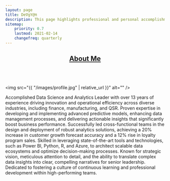 ```yaml
---
layout: page
title: De∇gY@π
description: This page highlights professional and personal accomplishments
sitemap:
    priority: 0.7
    lastmod: 2021-02-14
    changefreq: quarterly
---
```

<header class="major">
  <h2><a href="#">About Me</a></h2>
</header>
<div style="margin-left: auto;
  margin-right: auto;"><span class="image fit"><img src="{{ "/images/devgyan-me.gif" | relative_url }}"  alt="" /></span></div>
  
<span class="image left"><img src="{{ "/images/profile.jpg" | relative_url }}" alt="" /></span>

Accomplished Data Science and Analytics Leader with over 13 years of experience driving innovation and operational efficiency across diverse industries, including finance, manufacturing, and QSR. Proven expertise in developing and implementing advanced predictive models, enhancing data management processes, and delivering actionable insights that significantly boost business performance. Successfully led cross-functional teams in the design and deployment of robust analytics solutions, achieving a 20% increase in customer growth forecast accuracy and a 12% rise in loyalty program sales. Skilled in leveraging state-of-the-art tools and technologies, such as Power BI, Python, R, and Azure, to architect scalable data ecosystems and optimize decision-making processes. Known for strategic vision, meticulous attention to detail, and the ability to translate complex data insights into clear, compelling narratives for senior leadership. Dedicated to fostering a culture of continuous learning and professional development within high-performing teams.


